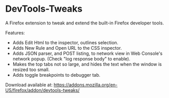 DevTools-Tweaks
===============

A Firefox extension to tweak and extend the built-in Firefox developer tools.

Features:
 * Adds Edit Html to the inspector, outlines selection.
 * Adds New Rule and Open URL to the CSS inspector.
 * Adds JSON parser, and POST listing, to network view in Web Console's network popup. (Check "log response body" to enable).
 * Makes the top tabs not so large, and hides the text when the window is resized too small.
 * Adds toggle breakpoints to debugger tab.
 
Download available at:
https://addons.mozilla.org/en-US/firefox/addon/devtools-tweaks/